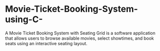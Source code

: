 # Movie-Ticket-Booking-System-using-C-
A Movie Ticket Booking System with Seating Grid is a software application that allows users to browse available movies, select showtimes, and book seats using an interactive seating layout.
